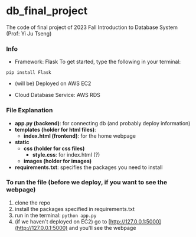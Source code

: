# db_final_project
The code of final project of 2023 Fall Introduction to Database System (Prof: Yi Ju Tseng)

### Info
* Framework: Flask
To get started, type the following in your terminal:

`pip install Flask`

* (will be) Deployed on AWS EC2 

* Cloud Database Service: AWS RDS

### File Explanation
* **app.py (backend)**: for connecting db (and probably deploy information)
* **templates (holder for html files)**:
  * **index.html (frontend)**: for the home webpage 
* **static**
  * **css (holder for css files)**
    * **style.css**: for index.html (?)
  * **images (holder for images)**
* **requirements.txt**: specifies the packages you need to install

### To run the file (before we deploy, if you want to see the webpage)

1. clone the repo
2. install the packages specified in requirements.txt
3. run in the terminal: `python app.py`
4. (if we haven't deployed on EC2) go to [http://127.0.0.1:5000](http://127.0.0.1:5000) and you'll see the webpage

